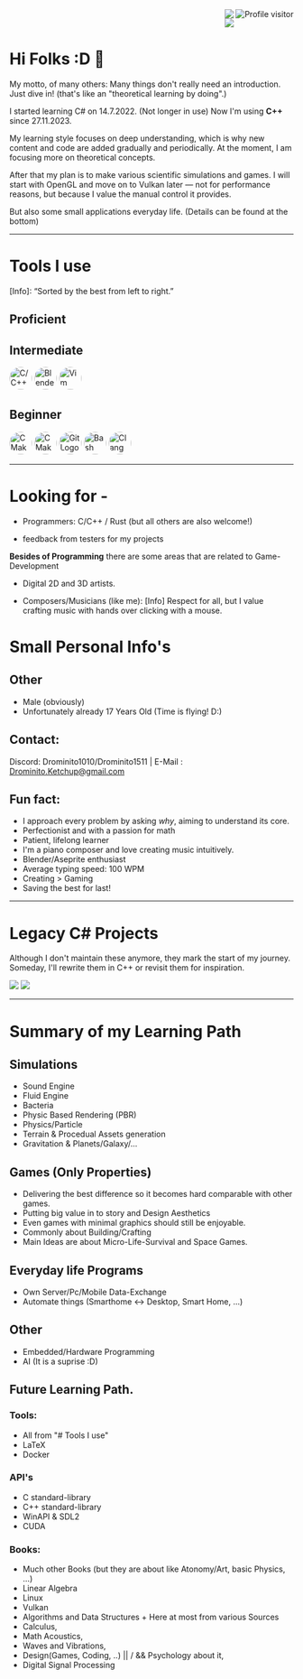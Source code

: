 <a href="https://komarev.com/ghpvc/?username=Drominito">
  <img align="right" src="https://komarev.com/ghpvc/?username=Drominito&label=Visitors&color=0e75b6&style=flat" alt="Profile visitor" />
</a>

<div style="display: flex; flex-direction: column; align-items: flex-end;">
    <img src="https://github-readme-stats.vercel.app/api?username=Drominito&show_icons=true&theme=transparent"/>
    <img src="https://github-readme-stats.vercel.app/api/top-langs/?username=Drominito&layout=compact"/>
</div>

# Hi Folks :D 👋

My motto, of many others: Many things don't really need an introduction. Just dive in! (that's like an "theoretical learning by doing".)


I started learning C# on 14.7.2022. (Not longer in use)
Now I'm using **C++** since 27.11.2023.

My learning style focuses on deep understanding, which is why new content and code are added gradually and periodically.
At the moment, I am focusing more on theoretical concepts.


After that my plan is to make various scientific simulations and games.
I will start with OpenGL and move on to Vulkan later — not for performance reasons, but because I value the manual control it provides.

But also some small applications everyday life. (Details can be found at the bottom)
-- --
# Tools I use
[Info]: “Sorted by the best from left to right.”

## Proficient

## Intermediate
<img src="https://cdn.jsdelivr.net/gh/devicons/devicon/icons/c/c-original.svg" alt="C/C++ Logo" width="40" height="40" style="border-radius: 50%;" /> <img src="https://cdn.jsdelivr.net/gh/devicons/devicon/icons/blender/blender-original.svg" alt="Blender Logo" width="40" height="40" style="border-radius: 50%;" /> <img src="https://cdn.jsdelivr.net/gh/devicons/devicon/icons/vim/vim-original.svg" alt="Vim Logo" width="40" height="40" style="border-radius: 50%;" /> 

## Beginner
<img src="https://cdn.jsdelivr.net/gh/devicons/devicon/icons/archlinux/archlinux-original.svg" alt="CMake Logo" width="40" height="40" style="border-radius: 50%;" /> <img src="https://cdn.jsdelivr.net/gh/devicons/devicon/icons/cmake/cmake-original.svg" alt="CMake Logo" width="40" height="40" style="border-radius: 50%;" /> <img src="https://cdn.jsdelivr.net/gh/devicons/devicon/icons/git/git-original.svg" alt="Git Logo" width="40" height="40" style="border-radius: 50%;" /> <img src="https://cdn.jsdelivr.net/gh/devicons/devicon/icons/bash/bash-original.svg" alt="Bash" width="40" height="40" style="border-radius: 50%;" /> <img src="https://cdn.jsdelivr.net/gh/devicons/devicon/icons/llvm/llvm-original.svg" alt="Clang Logo" width="40" height="40" style="border-radius: 50%;" />

-- --
# Looking for -

- Programmers: C/C++ / Rust (but all others are also welcome!)

- feedback from testers for my projects


**Besides of Programming** there are some areas that are related to Game-Development

- Digital 2D and 3D artists.

- Composers/Musicians (like me): [Info] Respect for all, but I value crafting music with hands over clicking with a mouse.

# Small Personal Info's

## Other
* Male (obviously)
* Unfortunately already 17 Years Old (Time is flying! D:)

## Contact:
Discord: Drominito1010/Drominito1511 |
E-Mail : Drominito.Ketchup@gmail.com

## Fun fact:
- I approach every problem by asking *why*, aiming to understand its core.  
- Perfectionist and with a passion for math  
- Patient, lifelong learner  
- I'm a piano composer and love creating music intuitively.
- Blender/Aseprite enthusiast  
- Average typing speed: 100 WPM  
- Creating > Gaming  
- Saving the best for last!



-- --
# Legacy C# Projects
Although I don't maintain these anymore, they mark the start of my journey.
Someday, I'll rewrite them in C++ or revisit them for inspiration.

[![](https://github-readme-stats.vercel.app/api/pin/?username=Drominito&repo=BetterPaint)](https://github.com/Drominito/BetterPaint)
[![](https://github-readme-stats.vercel.app/api/pin/?username=Drominito&repo=Upscale-Pixels)](https://github.com/Drominito/Upscale-Pixels)
-- --



# Summary of my Learning Path

## Simulations
* Sound Engine
* Fluid Engine
* Bacteria
* Physic Based Rendering (PBR)
* Physics/Particle
* Terrain & Procedual Assets generation
* Gravitation & Planets/Galaxy/...

## Games (Only Properties)
* Delivering the best difference so it becomes hard comparable with other games.
* Putting big value in to story and Design Aesthetics
* Even games with minimal graphics should still be enjoyable.
* Commonly about Building/Crafting
* Main Ideas are about Micro-Life-Survival and Space Games.

## Everyday life Programs

* Own Server/Pc/Mobile Data-Exchange
* Automate things (Smarthome <-> Desktop, Smart Home, ...)

## Other

* Embedded/Hardware Programming
* AI (It is a suprise :D)

## Future Learning Path.

### Tools:
* All from "# Tools I use"
* LaTeX
* Docker

### API's
 * C   standard-library
 * C++ standard-library
 * WinAPI & SDL2
 * CUDA


    
### Books:
* Much other Books (but they are about like Atonomy/Art, basic Physics, ...)
* Linear Algebra
* Linux
* Vulkan
* Algorithms and Data Structures + Here at most from various Sources
* Calculus,
* Math Acoustics,
* Waves and Vibrations,
* Design(Games, Coding, ..) || / && Psychology about it,
* Digital Signal Processing
